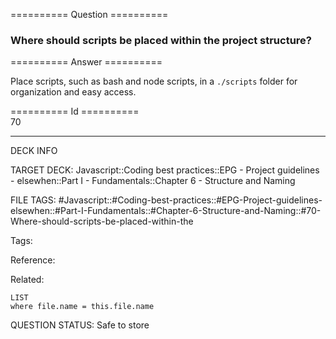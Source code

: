 ========== Question ==========  

### Where should scripts be placed within the project structure?  

========== Answer ==========  

Place scripts, such as bash and node scripts, in a `./scripts` folder for organization and easy access.

========== Id ==========  
70

---

DECK INFO

TARGET DECK: Javascript::Coding best practices::EPG - Project guidelines - elsewhen::Part I - Fundamentals::Chapter 6 - Structure and Naming

FILE TAGS: #Javascript::#Coding-best-practices::#EPG-Project-guidelines-elsewhen::#Part-I-Fundamentals::#Chapter-6-Structure-and-Naming::#70-Where-should-scripts-be-placed-within-the

Tags:

Reference:

Related:

```dataview
LIST
where file.name = this.file.name
```

QUESTION STATUS: Safe to store
